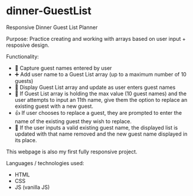 # dinner-GuestList
Responsive Dinner Guest List Planner

Purpose: Practice creating and working with arrays based on user input + resposive design.

Functionality:
- 📖 Capture guest names entered by user
- ➕ Add user name to a Guest List array (up to a maximum number of 10 guests)
- 📱 Display Guest List array and update as user enters guest names
- 💯 If Guest List array is holding the max value (10 guest names) and the user attempts to input an 11th name, give them the option to replace an existing guest with a new guest.
- 👍 If user chooses to replace a guest, they are prompted to enter the name of the existing guest they wish to replace.
- 💌 If the user inputs a valid existing guest name, the displayed list is updated with that name removed and the new guest name displayed in its place.

This webpage is also my first fully responsive project.

Languages / technologies used:
- HTML
- CSS
- JS (vanilla JS)
